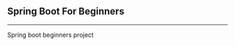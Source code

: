 Spring Boot For Beginners
-------------------------
------------------------
Spring boot beginners project

